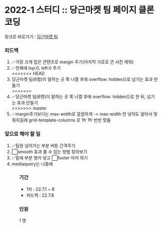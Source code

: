 <h1>
  2022-1 스터디 :: 당근마켓 팀 페이지 클론코딩
</h1>

링크로 바로가기 : <a href="https://kwakminjung.github.io/Clonecoding/">당근마켓 팀<a>

<h3>피드백</h3>
<ol>
  <li>✅가장 크게 잡은 콘텐츠로 margin 주기(마지막 가로로 큰 사진 제외)</li>
  <li>✅전체에 top:0, left:0 주기</li>
<<<<<<< HEAD
  <li>당근마켓 팀(6명)이 말하는 곳 쭉 나열 후에 overflow: hidden으로 넘기는 효과 만들기</li>
=======
  <li>✅당근마켓 팀(6명)이 말하는 곳 쭉 나열 후에 overflow: hidden으로 한 뒤, 넘기는 효과 만들기</li>
>>>>>>> master
  <li>✅margin주기보다는 max-width로 깔끔하게 -> max-width 안 넣어도 알아서 맞춰지길래 grid-template-columns 로 1fr 1fr 반반 맞춤</li>
</ol>

<h3>앞으로 해야 할 일</h3>
<ol>
  <li>✅팀원 넘어가는 부분 버튼 간격주기</li>
  <li>⬜smooth 효과 줄 수 있는 방법 찾아보기</li>
  <li>✅밑에 부분 앵커 넣고 ⬜footer 마저 하기</li>
  <li>mediaquery는 나중에</li>
<ol>

<h3>기간</h3>
<ul>
  <li>1차 : 22.7.1 ~ 8</li>
  <li>피드백 : 22.7.8</li>
</ul>
<h3>인원 </h3>1 명
